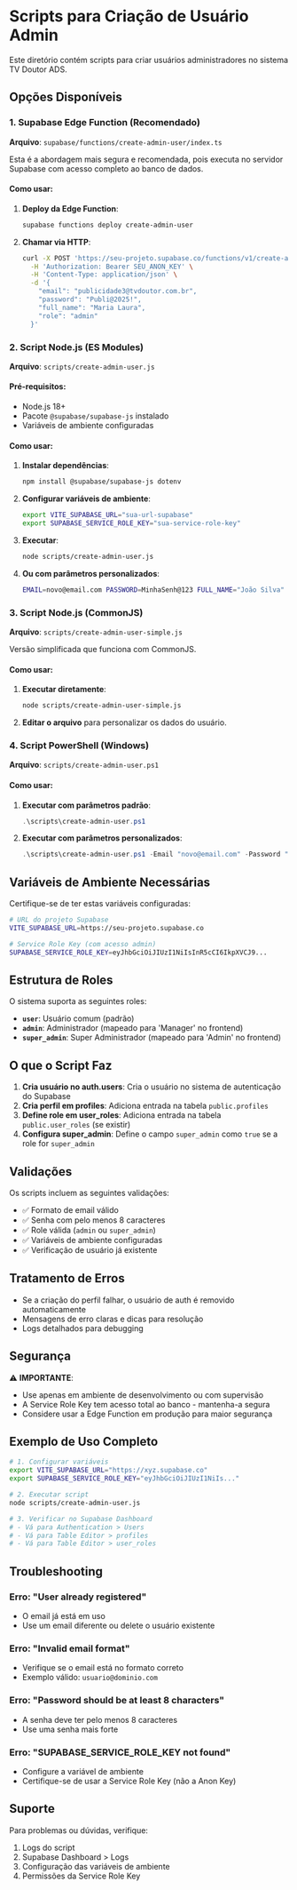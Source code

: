 # Scripts para Criação de Usuário Admin

Este diretório contém scripts para criar usuários administradores no sistema TV Doutor ADS.

## Opções Disponíveis

### 1. Supabase Edge Function (Recomendado)

**Arquivo**: `supabase/functions/create-admin-user/index.ts`

Esta é a abordagem mais segura e recomendada, pois executa no servidor Supabase com acesso completo ao banco de dados.

#### Como usar:

1. **Deploy da Edge Function**:
   ```bash
   supabase functions deploy create-admin-user
   ```

2. **Chamar via HTTP**:
   ```bash
   curl -X POST 'https://seu-projeto.supabase.co/functions/v1/create-admin-user' \
     -H 'Authorization: Bearer SEU_ANON_KEY' \
     -H 'Content-Type: application/json' \
     -d '{
       "email": "publicidade3@tvdoutor.com.br",
       "password": "Publi@2025!",
       "full_name": "Maria Laura",
       "role": "admin"
     }'
   ```

### 2. Script Node.js (ES Modules)

**Arquivo**: `scripts/create-admin-user.js`

#### Pré-requisitos:
- Node.js 18+
- Pacote `@supabase/supabase-js` instalado
- Variáveis de ambiente configuradas

#### Como usar:

1. **Instalar dependências**:
   ```bash
   npm install @supabase/supabase-js dotenv
   ```

2. **Configurar variáveis de ambiente**:
   ```bash
   export VITE_SUPABASE_URL="sua-url-supabase"
   export SUPABASE_SERVICE_ROLE_KEY="sua-service-role-key"
   ```

3. **Executar**:
   ```bash
   node scripts/create-admin-user.js
   ```

4. **Ou com parâmetros personalizados**:
   ```bash
   EMAIL=novo@email.com PASSWORD=MinhaSenh@123 FULL_NAME="João Silva" ROLE=super_admin node scripts/create-admin-user.js
   ```

### 3. Script Node.js (CommonJS)

**Arquivo**: `scripts/create-admin-user-simple.js`

Versão simplificada que funciona com CommonJS.

#### Como usar:

1. **Executar diretamente**:
   ```bash
   node scripts/create-admin-user-simple.js
   ```

2. **Editar o arquivo** para personalizar os dados do usuário.

### 4. Script PowerShell (Windows)

**Arquivo**: `scripts/create-admin-user.ps1`

#### Como usar:

1. **Executar com parâmetros padrão**:
   ```powershell
   .\scripts\create-admin-user.ps1
   ```

2. **Executar com parâmetros personalizados**:
   ```powershell
   .\scripts\create-admin-user.ps1 -Email "novo@email.com" -Password "MinhaSenh@123" -FullName "João Silva" -Role "super_admin"
   ```

## Variáveis de Ambiente Necessárias

Certifique-se de ter estas variáveis configuradas:

```bash
# URL do projeto Supabase
VITE_SUPABASE_URL=https://seu-projeto.supabase.co

# Service Role Key (com acesso admin)
SUPABASE_SERVICE_ROLE_KEY=eyJhbGciOiJIUzI1NiIsInR5cCI6IkpXVCJ9...
```

## Estrutura de Roles

O sistema suporta as seguintes roles:

- **`user`**: Usuário comum (padrão)
- **`admin`**: Administrador (mapeado para 'Manager' no frontend)
- **`super_admin`**: Super Administrador (mapeado para 'Admin' no frontend)

## O que o Script Faz

1. **Cria usuário no auth.users**: Cria o usuário no sistema de autenticação do Supabase
2. **Cria perfil em profiles**: Adiciona entrada na tabela `public.profiles`
3. **Define role em user_roles**: Adiciona entrada na tabela `public.user_roles` (se existir)
4. **Configura super_admin**: Define o campo `super_admin` como `true` se a role for `super_admin`

## Validações

Os scripts incluem as seguintes validações:

- ✅ Formato de email válido
- ✅ Senha com pelo menos 8 caracteres
- ✅ Role válida (`admin` ou `super_admin`)
- ✅ Variáveis de ambiente configuradas
- ✅ Verificação de usuário já existente

## Tratamento de Erros

- Se a criação do perfil falhar, o usuário de auth é removido automaticamente
- Mensagens de erro claras e dicas para resolução
- Logs detalhados para debugging

## Segurança

⚠️ **IMPORTANTE**: 
- Use apenas em ambiente de desenvolvimento ou com supervisão
- A Service Role Key tem acesso total ao banco - mantenha-a segura
- Considere usar a Edge Function em produção para maior segurança

## Exemplo de Uso Completo

```bash
# 1. Configurar variáveis
export VITE_SUPABASE_URL="https://xyz.supabase.co"
export SUPABASE_SERVICE_ROLE_KEY="eyJhbGciOiJIUzI1NiIs..."

# 2. Executar script
node scripts/create-admin-user.js

# 3. Verificar no Supabase Dashboard
# - Vá para Authentication > Users
# - Vá para Table Editor > profiles
# - Vá para Table Editor > user_roles
```

## Troubleshooting

### Erro: "User already registered"
- O email já está em uso
- Use um email diferente ou delete o usuário existente

### Erro: "Invalid email format"
- Verifique se o email está no formato correto
- Exemplo válido: `usuario@dominio.com`

### Erro: "Password should be at least 8 characters"
- A senha deve ter pelo menos 8 caracteres
- Use uma senha mais forte

### Erro: "SUPABASE_SERVICE_ROLE_KEY not found"
- Configure a variável de ambiente
- Certifique-se de usar a Service Role Key (não a Anon Key)

## Suporte

Para problemas ou dúvidas, verifique:
1. Logs do script
2. Supabase Dashboard > Logs
3. Configuração das variáveis de ambiente
4. Permissões da Service Role Key

